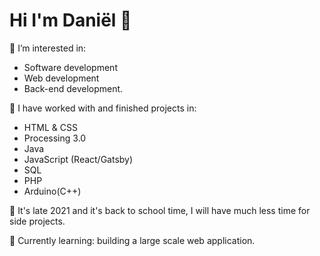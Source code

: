 # Hi I'm Daniël 👋
👀 I’m interested in: 

- Software development
- Web development
- Back-end development.

💞️ I have worked with and finished projects in:

- HTML & CSS
- Processing 3.0
- Java
- JavaScript (React/Gatsby)
- SQL
- PHP
- Arduino(C++)

🌱 It's late 2021 and it's back to school time, I will have much less time for side projects.

🌱 Currently learning: building a large scale web application.

<!---
daniel1890/daniel1890 is a ✨ special ✨ repository because its `README.md` (this file) appears on your GitHub profile.
You can click the Preview link to take a look at your changes.
--->
